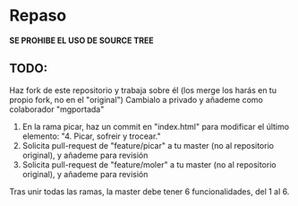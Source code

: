 # Repaso
**SE PROHIBE EL USO DE SOURCE TREE**
## TODO:
Haz fork de este repositorio y trabaja sobre él (los merge los harás en tu propio fork, no en el "original")
Cambialo a privado y añademe como colaborador "mgportada"

1. En la rama picar, haz un commit en "index.html" para modificar el último elemento: "4. Picar, sofreir y trocear."
2. Solicita pull-request de "feature/picar" a tu master (no al repositorio original), y añademe para revisión
3. Solicita pull-request de "feature/moler" a tu master (no al repositorio original), y añademe para revisión

Tras unir todas las ramas, la master debe tener 6 funcionalidades, del 1 al 6.